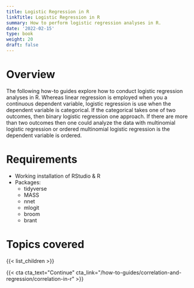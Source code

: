 ```yaml
---
title: Logistic Regression in R
linkTitle: Logistic Regression in R
summary: How to perform logistic regression analyses in R.
date: '2022-02-15'
type: book
weight: 20
draft: false
---
```

<!--
{{< figure src="featured.jpg" >}}
-->

<!--
{{< toc hide_on="xl" >}}
-->


# Overview
The following how-to guides explore how to conduct logistic regression analyses in R. Whereas linear regression is employed when you a continuous dependent variable, logistic regression is use when the dependent variable is categorical. If the categorical takes one of two outcomes, then binary logistic regression one approach. If there are more than two outcomes then one could analyze the data with multinomial logistic regression or ordered multinomial logistic regression is the dependent variable is ordered. 

# Requirements
- Working installation of RStudio & R
- Packages:
  - tidyverse
  - MASS
  - nnet
  - mlogit
  - broom
  - brant

# Topics covered

{{< list_children >}}

<!-- ## Meet your instructor
{{< mention "admin" >}}

## FAQs
{{< spoiler text="Are there prerequisites?" >}}
There are no prequisites, but a background in upper division or graduate level statistics will come in handy.
{{< /spoiler >}}

{{< spoiler text="How often do the courses run?" >}}
Continuously, at your own pace.
{{< /spoiler >}} -->

{{< cta cta_text="Continue" cta_link="/how-to-guides/correlation-and-regression/correlation-in-r" >}}

